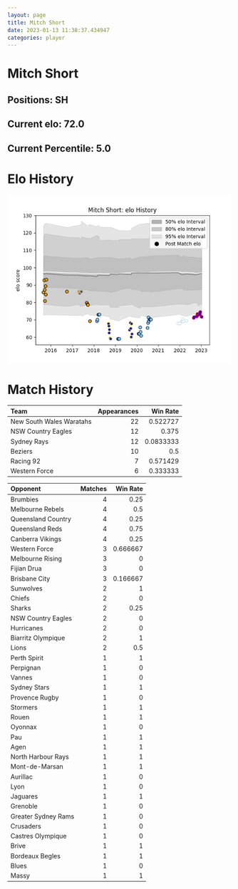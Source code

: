 ```yaml
---  
layout: page  
title: Mitch Short  
date: 2023-01-13 11:38:37.434947  
categories: player  
---
```

# Mitch Short

## Positions: SH

## Current elo: 72.0

## Current Percentile: 5.0

# Elo History


![elo history](history_MitchShort.png)
# Match History


| Team                     |   Appearances |   Win Rate |
|:-------------------------|--------------:|-----------:|
| New South Wales Waratahs |            22 |  0.522727  |
| NSW Country Eagles       |            12 |  0.375     |
| Sydney Rays              |            12 |  0.0833333 |
| Beziers                  |            10 |  0.5       |
| Racing 92                |             7 |  0.571429  |
| Western Force            |             6 |  0.333333  |

| Opponent            |   Matches |   Win Rate |
|:--------------------|----------:|-----------:|
| Brumbies            |         4 |   0.25     |
| Melbourne Rebels    |         4 |   0.5      |
| Queensland Country  |         4 |   0.25     |
| Queensland Reds     |         4 |   0.75     |
| Canberra Vikings    |         4 |   0.25     |
| Western Force       |         3 |   0.666667 |
| Melbourne Rising    |         3 |   0        |
| Fijian Drua         |         3 |   0        |
| Brisbane City       |         3 |   0.166667 |
| Sunwolves           |         2 |   1        |
| Chiefs              |         2 |   0        |
| Sharks              |         2 |   0.25     |
| NSW Country Eagles  |         2 |   0        |
| Hurricanes          |         2 |   0        |
| Biarritz Olympique  |         2 |   1        |
| Lions               |         2 |   0.5      |
| Perth Spirit        |         1 |   1        |
| Perpignan           |         1 |   0        |
| Vannes              |         1 |   0        |
| Sydney Stars        |         1 |   1        |
| Provence Rugby      |         1 |   0        |
| Stormers            |         1 |   1        |
| Rouen               |         1 |   1        |
| Oyonnax             |         1 |   0        |
| Pau                 |         1 |   1        |
| Agen                |         1 |   1        |
| North Harbour Rays  |         1 |   1        |
| Mont-de-Marsan      |         1 |   1        |
| Aurillac            |         1 |   0        |
| Lyon                |         1 |   0        |
| Jaguares            |         1 |   1        |
| Grenoble            |         1 |   0        |
| Greater Sydney Rams |         1 |   0        |
| Crusaders           |         1 |   0        |
| Castres Olympique   |         1 |   0        |
| Brive               |         1 |   1        |
| Bordeaux Begles     |         1 |   1        |
| Blues               |         1 |   0        |
| Massy               |         1 |   1        |